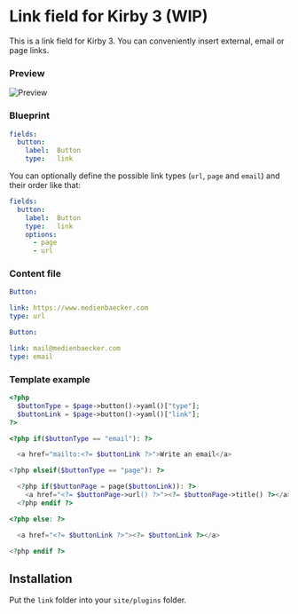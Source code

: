 # Link field for Kirby 3 (WIP)

This is a link field for Kirby 3. You can conveniently insert external, email or page links.

### Preview

![Preview](https://user-images.githubusercontent.com/7975568/51412878-59978c00-1b6d-11e9-94a0-69790e8f1b84.gif)

### Blueprint
```yaml
fields:
  button:
    label:  Button
    type:   link
```

You can optionally define the possible link types (`url`, `page` and `email`) and their order like that:

```yaml
fields:
  button:
    label:  Button
    type:   link
    options:
      - page
      - url
```

### Content file
```yml
Button: 

link: https://www.medienbaecker.com
type: url
```

```yml
Button: 

link: mail@medienbaecker.com
type: email
```

### Template example
```php
<?php
  $buttonType = $page->button()->yaml()["type"];
  $buttonLink = $page->button()->yaml()["link"];
?>

<?php if($buttonType == "email"): ?>

  <a href="mailto:<?= $buttonLink ?>">Write an email</a>

<?php elseif($buttonType == "page"): ?>

  <?php if($buttonPage = page($buttonLink)): ?>
    <a href="<?= $buttonPage->url() ?>"><?= $buttonPage->title() ?></a>
  <?php endif ?>

<?php else: ?>

  <a href="<?= $buttonLink ?>"><?= $buttonLink ?></a>

<?php endif ?>
```


## Installation

Put the `link` folder into your `site/plugins` folder.
